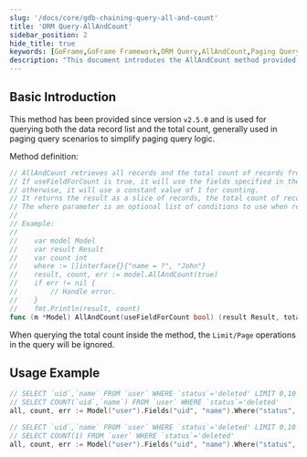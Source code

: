 ```yaml
---
slug: '/docs/core/gdb-chaining-query-all-and-count'
title: 'ORM Query-AllAndCount'
sidebar_position: 2
hide_title: true
keywords: [GoFrame,GoFrame Framework,ORM Query,AllAndCount,Paging Query,Data Query,Total Count Query,v2.5.0,Record List,Simplify Query Logic]
description: "This document introduces the AllAndCount method provided in the GoFrame framework from version v2.5.0, which is used to simultaneously retrieve data record lists and total counts in paging query scenarios, simplifying query logic. By ignoring Limit/Page operations during queries, the AllAndCount method provides a convenient way to retrieve and count data."
---
```


## Basic Introduction
This method has been provided since version `v2.5.0` and is used for querying both the data record list and the total count, generally used in paging query scenarios to simplify paging query logic.

Method definition:

```go
// AllAndCount retrieves all records and the total count of records from the model.
// If useFieldForCount is true, it will use the fields specified in the model for counting;
// otherwise, it will use a constant value of 1 for counting.
// It returns the result as a slice of records, the total count of records, and an error if any.
// The where parameter is an optional list of conditions to use when retrieving records.
//
// Example:
//
//    var model Model
//    var result Result
//    var count int
//    where := []interface{}{"name = ?", "John"}
//    result, count, err := model.AllAndCount(true)
//    if err != nil {
//        // Handle error.
//    }
//    fmt.Println(result, count)
func (m *Model) AllAndCount(useFieldForCount bool) (result Result, totalCount int, err error)
```

When querying the total count inside the method, the `Limit/Page` operations in the query will be ignored.

## Usage Example

```go
// SELECT `uid`,`name` FROM `user` WHERE `status`='deleted' LIMIT 0,10
// SELECT COUNT(`uid`,`name`) FROM `user` WHERE `status`='deleted'
all, count, err := Model("user").Fields("uid", "name").Where("status", "deleted").Limit(0, 10).AllAndCount(true)

// SELECT `uid`,`name` FROM `user` WHERE `status`='deleted' LIMIT 0,10
// SELECT COUNT(1) FROM `user` WHERE `status`='deleted'
all, count, err := Model("user").Fields("uid", "name").Where("status", "deleted").Limit(0, 10).AllAndCount(false)
```